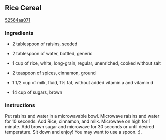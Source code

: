## Rice Cereal

[52564aa071](http://www.food.com/recipe/rice-cereal-348031)

### Ingredients

 - 2 tablespoon of raisins, seeded

 - 2 tablespoon of water, bottled, generic

 - 1 cup of rice, white, long-grain, regular, unenriched, cooked without salt

 - 2 teaspoon of spices, cinnamon, ground

 - 1 1/2 cup of milk, fluid, 1% fat, without added vitamin a and vitamin d

 - 14 cup of sugars, brown

### Instructions

Put raisins and water in a microwavable bowl. Microwave raisins and water for 10 seconds. Add Rice, cinnamon, and milk. Microwave on high for 1 minute. Add brown sugar and microwave for 30 seconds or until desired temperature. Sit down and enjoy! You may want to use a spoon. :).